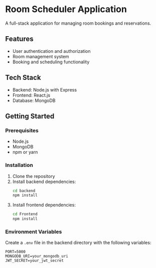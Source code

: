 # Room Scheduler Application

A full-stack application for managing room bookings and reservations.

## Features

- User authentication and authorization
- Room management system
- Booking and scheduling functionality

## Tech Stack

- Backend: Node.js with Express
- Frontend: React.js
- Database: MongoDB

## Getting Started

### Prerequisites

- Node.js
- MongoDB
- npm or yarn

### Installation

1. Clone the repository
2. Install backend dependencies:
   ```bash
   cd backend
   npm install
   ```
3. Install frontend dependencies:
   ```bash
   cd Frontend
   npm install
   ```

### Environment Variables

Create a `.env` file in the backend directory with the following variables:
```
PORT=5000
MONGODB_URI=your_mongodb_uri
JWT_SECRET=your_jwt_secret
```
